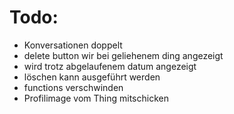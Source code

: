 # Todo:

- Konversationen doppelt
- delete button wir bei geliehenem ding angezeigt
- wird trotz abgelaufenem datum angezeigt
- löschen kann ausgeführt werden
- functions verschwinden
- Profilimage vom Thing mitschicken